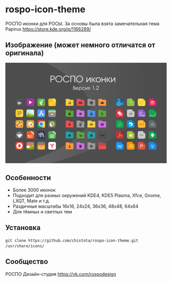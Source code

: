 rospo-icon-theme
===============

РОСПО иконки для РОСЫ. 
За основы была взята замечательная тема Papirus https://store.kde.org/p/1166289/

## Изображение (может немного отличатся от оригинала)

![Screenshot](screenshot.svg)

## Особенности

* Более 3000 иконок
* Подходит для разных окружений KDE4, KDE5 Plasma, Xfce, Gnome, LXQT, Mate и т.д.
* Раздичные масштабы 16х16, 24х24, 36х36, 48х48, 64х64
* Для тёмных и светлых тем

## Установка

`git clone https://github.com/chistota/rospo-icon-theme.git /usr/share/icons/`

## Сообщество
РОСПО Дизайн-студия
https://vk.com/rospodesign